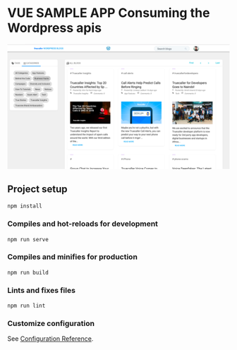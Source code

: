 # VUE SAMPLE APP Consuming the  Wordpress apis

![alt text](https://github.com/ganeshsreedharan/vue-wordpress-sample-app/blob/master/Screenshot.png)

## Project setup
```
npm install
```

### Compiles and hot-reloads for development
```
npm run serve
```

### Compiles and minifies for production
```
npm run build
```

### Lints and fixes files
```
npm run lint
```

### Customize configuration
See [Configuration Reference](https://cli.vuejs.org/config/).
